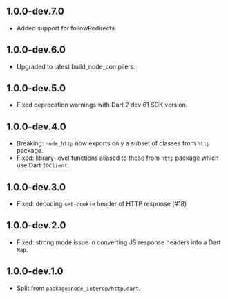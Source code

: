 ## 1.0.0-dev.7.0

- Added support for followRedirects.

## 1.0.0-dev.6.0

- Upgraded to latest build_node_compilers.

## 1.0.0-dev.5.0

- Fixed deprecation warnings with Dart 2 dev 61 SDK version.

## 1.0.0-dev.4.0

- Breaking: `node_http` now exports only a subset of classes from `http`
    package.
- Fixed: library-level functions aliased to those from `http` package
    which use Dart `IOClient`.

## 1.0.0-dev.3.0

- Fixed: decoding `set-cookie` header of HTTP response (#18)

## 1.0.0-dev.2.0

- Fixed: strong mode issue in converting JS response headers into a Dart `Map`.

## 1.0.0-dev.1.0

- Split from `package:node_interop/http.dart`.
